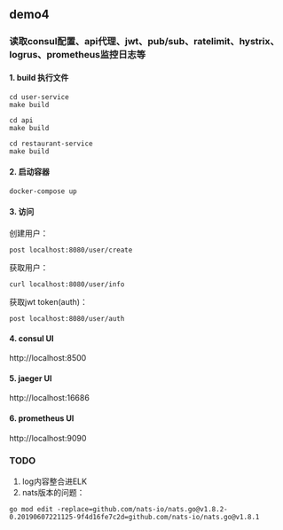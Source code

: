 ## demo4
### 读取consul配置、api代理、jwt、pub/sub、ratelimit、hystrix、logrus、prometheus监控日志等


#### 1. build 执行文件
```
cd user-service
make build

cd api
make build

cd restaurant-service
make build
```
#### 2. 启动容器
```
docker-compose up
```
#### 3. 访问

创建用户：
```
post localhost:8080/user/create 
```
获取用户：
```
curl localhost:8080/user/info
```
获取jwt token(auth)：
```
post localhost:8080/user/auth
```

#### 4. consul UI
http://localhost:8500

#### 5. jaeger UI
http://localhost:16686

#### 6. prometheus UI
http://localhost:9090

### TODO
1. log内容整合进ELK
2. nats版本的问题：
```
go mod edit -replace=github.com/nats-io/nats.go@v1.8.2-0.20190607221125-9f4d16fe7c2d=github.com/nats-io/nats.go@v1.8.1
```
